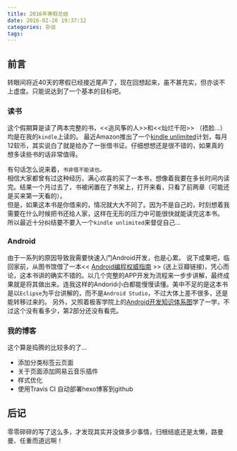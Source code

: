 ```yaml
---
title: 2016年寒假总结
date: 2016-02-26 19:37:12
categories: 杂谈
tags:
---
```


## 前言
转眼间将近40天的寒假已经接近尾声了，现在回想起来，虽不甚充实，但亦谈不上虚度。只能说达到了一个基本的目标吧。

### 读书
这个假期算是读了两本完整的书，<<追风筝的人>>和<<灿烂千阳>> （捂脸...）均是在我的`kindle`上读的。
最近Amazon推出了一个[kindle unlimited](z.cn/ku)计划，每月12软币，其实说白了就是给办了一张借书证。仔细想想还是很不错的，如果真的想多读些书的话非常值得。  
<!-- more -->
有句话怎么说来着，`书非借不能读也。`  
相信大家都曾有过这种经历，满心欢喜的买了一本书，想像着我要在多长时间内读完。结果一个月过去了，书被闲置在了书架上，打开来看，只看了前两章（可能还是买来第一天看的）。  
但是，如果这本书是你借来的，情况就大大不同了。因为不是自己的，时刻想着我需要在什么时候把书还给人家，这样在无形的压力中可能很快就能读完这本书。
所以最近十分纠结要不要入一个`kindle unlimited`来督促自己...

### Android
由于一系列的原因导致我需要快速入门Android开发，也是心累。 
说下成果吧，临回家前，从图书馆借了一本<< [Android编程权威指南](http://book.douban.com/subject/25848404/) >> (送上豆瓣链接)，凭心而论，这本书讲的确实不错的。以几个完整的APP开发为流程来一步步讲解，最终成果就是将其做出来。连我这样的Andorid小白都能慢慢读懂。美中不足的是这本书是以`Eclipse`为平台讲解的，而不是`Android Studio`，不过大体上差不很多，还是能转移过来的。
另外，又照着极客学院上的[Android开发知识体系图](http://www.jikexueyuan.com/path/android/)学了一学，不过这个没有看多少，第2部分还没有看完。

### 我的博客
这个算是捣腾的比较多的了...  
- 添加分类标签云页面
- 关于页面添加网易云音乐插件
- 样式优化
- 使用Travis CI 自动部署hexo博客到github

## 后记
零零碎碎的写了这么多，才发现其实并没做多少事情，归根结底还是太懒，路曼曼、任重而道远啊！